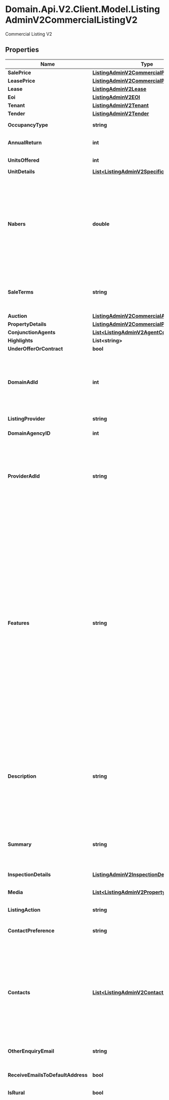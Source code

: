 # Domain.Api.V2.Client.Model.ListingAdminV2CommercialListingV2
Commercial Listing V2
## Properties

Name | Type | Description | Notes
------------ | ------------- | ------------- | -------------
**SalePrice** | [**ListingAdminV2CommercialPrice**](ListingAdminV2CommercialPrice.md) |  | [optional] 
**LeasePrice** | [**ListingAdminV2CommercialPrice**](ListingAdminV2CommercialPrice.md) |  | [optional] 
**Lease** | [**ListingAdminV2Lease**](ListingAdminV2Lease.md) |  | [optional] 
**Eoi** | [**ListingAdminV2EOI**](ListingAdminV2EOI.md) |  | [optional] 
**Tenant** | [**ListingAdminV2Tenant**](ListingAdminV2Tenant.md) |  | [optional] 
**Tender** | [**ListingAdminV2Tender**](ListingAdminV2Tender.md) |  | [optional] 
**OccupancyType** | **string** | Occupancy. Can be &#39;Tenanted&#39;, &#39;Vacant&#39; | [optional] 
**AnnualReturn** | **int** | Integer value of percentage return on this property or business. | [optional] 
**UnitsOffered** | **int** | Integer value of units offered for sale or lease | [optional] 
**UnitDetails** | [**List&lt;ListingAdminV2SpecificUnitDetail&gt;**](ListingAdminV2SpecificUnitDetail.md) | Units details | [optional] 
**Nabers** | **double** | The NABERS Rating is the energy efficiency rating that the property has been measured to have.   This rating is measured in increments of .5 and can range from 0 to 6.   The NABERS rating is required for spaces within office buildings of 1000 square metres or more.  For more information on the NABERS rating system please visit http://www.nabers.gov.au | [optional] 
**SaleTerms** | **string** | Information relating to aspects of the sale, such as required deposit, settlement time. Up to 50 characters, optional. Ignored for lease listings | [optional] 
**Auction** | [**ListingAdminV2CommercialAuction**](ListingAdminV2CommercialAuction.md) |  | [optional] 
**PropertyDetails** | [**ListingAdminV2CommercialProperty**](ListingAdminV2CommercialProperty.md) |  | 
**ConjunctionAgents** | [**List&lt;ListingAdminV2AgentContact&gt;**](ListingAdminV2AgentContact.md) | List of conjunction agents | [optional] 
**Highlights** | **List&lt;string&gt;** | Highlight Items | [optional] 
**UnderOfferOrContract** | **bool** | Set for Sale listings only | [optional] 
**DomainAdId** | **int** | Domain Advertisement Id, not applicable for creating new ads.  Mandatory when updating a listing that belongs to an agency that  is in the process of being migrated between listing providers. | [optional] 
**ListingProvider** | **string** | A string identifying the data provider | [optional] 
**DomainAgencyID** | **int** | The Domain Agency Id number | 
**ProviderAdId** | **string** | External Advertisement Id of up to 50 characters will be stored.&lt;br /&gt;  This value is used to identify an Advertisement for updates and should be unique for listing provider.&lt;br /&gt;  This value is case-insensitive (meaning AAAA will update aaaa). | 
**Features** | **string** |  Comma-separated list of features. 1000 characters in length. Select as appropriate or write your own.  INSIDE: Air conditioning, Ensuite, Floorboards, Indoor Spa, Gym, Alarm System, Intercom, Built in wardrobes, Furnished, Internal Laundry, Pets allowed, Cable or Satellite, Gas, Broadband internet access, Bath, Fireplace(s), Separate Dining Room, Heating, Dishwasher, Study.  OUTSIDE: Tennis Court, Secure Parking, Shed, Fully fenced, Balcony / Deck, Garden / Courtyard, Swimming Pool, Outdoor Spa.  LOCATION: Ground floor, Water Views, North Facing, City Views.  ECO FRIENDLY: Double glazed windows, Energy efficient appliances, Water efficient appliances, Wall / ceiling insulation, Rainwater storage tank, Greywater system, Water efficient fixtures, Solar hot water, Solar panels | [optional] 
**Description** | **string** | Description of the property.  6000 characters in length. The following HTML elements are permitted: &amp;lt;br /&amp;gt;, &amp;lt;p&amp;gt;&amp;lt;/p&amp;gt;, &amp;amp;nbsp;. HTML must be well-formed.  Carriage Returns are interpreted as line breaks. Foreign characters must be HTML encoded, e.g., façade for façade | [optional] 
**Summary** | **string** | &#39;Headline&#39; Any HTML stripped out.  If the Summary is less than 80 characters long then the description is concatenated to it and the total trimmed to 250 characters. | [optional] 
**InspectionDetails** | [**ListingAdminV2InspectionDetails**](ListingAdminV2InspectionDetails.md) |  | [optional] 
**Media** | [**List&lt;ListingAdminV2PropertyMedia&gt;**](ListingAdminV2PropertyMedia.md) | Links to VideoURL, virtual tour or weblink. Maximum length of media URLs is 255 characters. | [optional] 
**ListingAction** | **string** | Sale or Rent | 
**ContactPreference** | **string** | Indicates the listing preferred contact method. Default by both phone and email if not provided. | [optional] 
**Contacts** | [**List&lt;ListingAdminV2Contact&gt;**](ListingAdminV2Contact.md) | Minimum required attributes: First name, last name and E-mail.  If the DomainAgentId is provided, contact information will be based on the existing agent found for that id.  Otherwise first name, last name and email will be used to find the matching contact. A new contact will be created if no contact can be found. | [optional] 
**OtherEnquiryEmail** | **string** | Sets an additional Email Address to which enquiries on the Listing will be sent | [optional] 
**ReceiveEmailsToDefaultAddress** | **bool** | Send email enquiries to the default address for this listing type | [optional] 
**IsRural** | **bool** | True if the property is rural | [optional] 
**Supplementary** | [**List&lt;ListingAdminV2ListingSupplementary&gt;**](ListingAdminV2ListingSupplementary.md) | Rural attributes    *Improvements* (optional)    Available &#x60;types&#x60; (fixed list, optional):  * Machinery Shed  * Shearing Shed  * Workshop  * Shearers Quarters  * Silos  * Other Housing  * Managers Accommodation    *Fencing* (optional)    &#x60;description&#x60; (string, optional): free text fencing description, maximum 250 characters.    *Yards* (optional)    Available &#x60;types&#x60; (fixed list, optional):  * Sheep  * Cattle    *Homestead* (optional)    &#x60;description&#x60; (string, optional): description of the homestead and construction, maximum 250 characters.    &#x60;metadata&#x60; (optional)  * &#x60;area&#x60; (decimal, optional): homestead area in square metres.    Available &#x60;types&#x60; (fixed list, optional):  * Office  * Ensuite  * Tennis Court  * Mains Gas  * Floorboards  * Internal Laundry    *Water* (optional)    &#x60;description&#x60; (string, optional): water comments, maximum 250 characters.    Available &#x60;types&#x60; (fixed list, optional):  * Tank  * Well  * Reticulated  * Bores  * Springs  * Creeks  * Dams  * River    *Crops* (optional)    &#x60;description&#x60; (string, optional): description of the crops, maximum 250 characters.    &#x60;metadata&#x60; (optional)  * &#x60;croppedAnnually&#x60; (decimal, optional): average annual area cropped in hectares.  * &#x60;fallowAnnually&#x60; (decimal, optional): average annual fallow area in hectares.  * &#x60;pastures&#x60; (string, optional): description of pastures available, maximum 250 characters.    *Livestock* (optional)    &#x60;description&#x60; (string, optional): additional comments, maximum 250 characters.    &#x60;metadata&#x60; (optional)  * &#x60;capacity&#x60; (decimal, optional): property carrying capacity in DSE (unit of carry capacity).    Available &#x60;types&#x60; (fixed list, optional):  * Sheep  * Pigs  * Cattle  * Poultry  * Horses  * Exotic  * Goats  * Stud    *Inclusions* (optional)    &#x60;description&#x60; (string, optional): description of plant and machinery included in sale, maximum 250 characters.    &#x60;metadata&#x60; (optional)  * &#x60;livestock&#x60; (string, optional): description of livestock included in sale, maximum 250 characters.  * &#x60;crop&#x60; (string, optional): description of crops included in sale, maximum 250 characters.    *Irrigation* (optional)    &#x60;description&#x60; (string, optional): irrigation comments, maximum 250 characters    &#x60;metadata&#x60; (optional)  * &#x60;rainfall&#x60; (decimal, optional): annual rainfall in millimetres. | [optional] 

[[Back to Model list]](../README.md#documentation-for-models) [[Back to API list]](../README.md#documentation-for-api-endpoints) [[Back to README]](../README.md)

